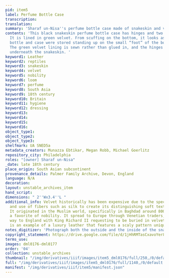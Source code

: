 ```yaml
---
pid: item5
label: Perfume Bottle Case
transcription:
translation:
summary: 'Sharaf un-Nisa''s perfume bottle case made of snakeskin and velvet  '
contents: 'This black snakeskin perfume bottle case has hinges and two delicate clasps.
  It is lined in green velvet. From scuffing on the bottom, it looks as if the perfume
  bottle and case were stored standing up on the small “foot” of the bottle/case.
  The green velvet lining is sewn rather than glued in, and the hinges are embedded
  underneath the snakeskin. '
keyword1: Leather
keyword2: reptiles
keyword3: snakeskin
keyword4: velvet
keyword5: nobility
keyword6: loom
keyword7: perfume
keyword8: South Asia
keyword9: 18th century
keyword10: Britain
keyword11: hygiene
keyword12: dressing
keyword13:
keyword14:
keyword15:
keyword16:
object_type1:
object_type2:
object_type3:
shelfmark: UA SNED5a
metadata_creators: Munazza Ebtikar, Megan Robb, Michael Goerlitz
repository_city: Philadelphia
roles: "[owner] Sharaf un-Nisa"
_date: late 18th century
place_origin: South Asian subcontinent
provenance_details: Palmer Family Archive, Devon, England
language: N/A
decoration:
layout: unstable_archives_item
hand_script:
dimensions: " 2''Wx3.4''L "
additional_info: Velvet historically has been expensive due to the special loom required
  and use of fibers such as silk to create its distinguishing soft texture or feel.
  It originated in the Muslim world, specifically in Baghdad around 800 and became
  a favorite of nobility. It spread to Europe through Venetian traders, and made its
  way to England with King Richard II requesting to be buried in velvet. Snakeskin
  is an example of a luxury leather that features a scaly pattern unique to reptiles.
notes_digitizer: 'Photograph both the outside and the inside of the snakeskin case.  '
copyright_statement: https://drive.google.com/file/d/1jHhRMTasCxavoYer89Wn8_Xn65nL0sW0/view?usp=sharing
terms_use:
images: dml0176-dml0177
order: '04'
collection: unstable_archives
thumbnail: "/img/derivatives/iiif/images/item5_dml0176/full/250,/0/default.jpg"
full: "/img/derivatives/iiif/images/item5_dml0176/full/1140,/0/default.jpg"
manifest: "/img/derivatives/iiif/item5/manifest.json"
---
```

